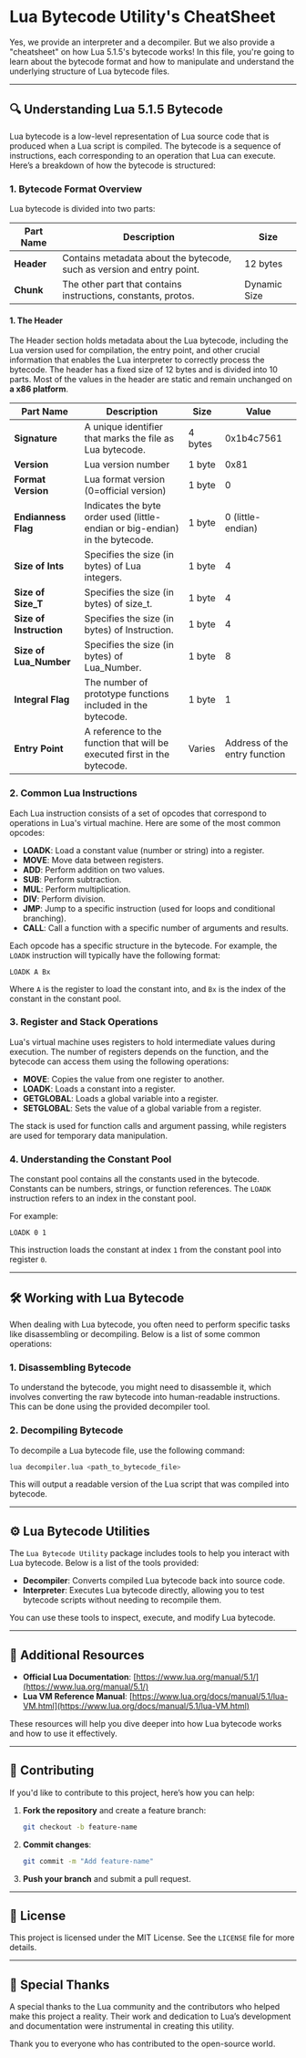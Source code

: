 # Lua Bytecode Utility's CheatSheet

Yes, we provide an interpreter and a decompiler. But we also provide a "cheatsheet" on how Lua 5.1.5's bytecode works! In this file, you're going to learn about the bytecode format and how to manipulate and understand the underlying structure of Lua bytecode files.

---

## 🔍 Understanding Lua 5.1.5 Bytecode

Lua bytecode is a low-level representation of Lua source code that is produced when a Lua script is compiled. The bytecode is a sequence of instructions, each corresponding to an operation that Lua can execute. Here’s a breakdown of how the bytecode is structured:

### 1. **Bytecode Format Overview**
Lua bytecode is divided into two parts:

| Part Name          | Description                                                                 | Size       |
|--------------------|-----------------------------------------------------------------------------|------------|
| **Header**         | Contains metadata about the bytecode, such as version and entry point.      | 12 bytes   |
| **Chunk**          | The other part that contains instructions, constants, protos.               | Dynamic Size |

#### 1. The Header
The Header section holds metadata about the Lua bytecode, including the Lua version used for compilation, the entry point, and other crucial information that enables the Lua interpreter to correctly process the bytecode. The header has a fixed size of 12 bytes and is divided into 10 parts. Most of the values in the header are static and remain unchanged on **a x86 platform**.

| Part Name          | Description                                                                 | Size       | Value       |
|--------------------|-----------------------------------------------------------------------------|------------|-------------|
| **Signature**      | A unique identifier that marks the file as Lua bytecode.                    | 4 bytes    | 0x1b4c7561  |
| **Version**        | Lua version number                                                          | 1 byte     | 0x81        |
| **Format Version** | Lua format version (0=official version)                                     | 1 byte     | 0           |
| **Endianness Flag**| Indicates the byte order used (little-endian or big-endian) in the bytecode.| 1 byte     | 0 (little-endian) |
| **Size of Ints**   | Specifies the size (in bytes) of Lua integers.                              | 1 byte     | 4           |
| **Size of Size_T** | Specifies the size (in bytes) of size_t.                                    | 1 byte     | 4           |
| **Size of Instruction** | Specifies the size (in bytes) of Instruction.                          | 1 byte     | 4           |
| **Size of Lua_Number**| Specifies the size (in bytes) of Lua_Number.                             | 1 byte     | 8           |
| **Integral Flag**| The number of prototype functions included in the bytecode.                | 1 byte     | 1           |
| **Entry Point**    | A reference to the function that will be executed first in the bytecode.    | Varies     | Address of the entry function |

### 2. **Common Lua Instructions**
Each Lua instruction consists of a set of opcodes that correspond to operations in Lua's virtual machine. Here are some of the most common opcodes:

- **LOADK**: Load a constant value (number or string) into a register.
- **MOVE**: Move data between registers.
- **ADD**: Perform addition on two values.
- **SUB**: Perform subtraction.
- **MUL**: Perform multiplication.
- **DIV**: Perform division.
- **JMP**: Jump to a specific instruction (used for loops and conditional branching).
- **CALL**: Call a function with a specific number of arguments and results.

Each opcode has a specific structure in the bytecode. For example, the `LOADK` instruction will typically have the following format:
```
LOADK A Bx
```
Where `A` is the register to load the constant into, and `Bx` is the index of the constant in the constant pool.

### 3. **Register and Stack Operations**
Lua's virtual machine uses registers to hold intermediate values during execution. The number of registers depends on the function, and the bytecode can access them using the following operations:

- **MOVE**: Copies the value from one register to another.
- **LOADK**: Loads a constant into a register.
- **GETGLOBAL**: Loads a global variable into a register.
- **SETGLOBAL**: Sets the value of a global variable from a register.

The stack is used for function calls and argument passing, while registers are used for temporary data manipulation.

### 4. **Understanding the Constant Pool**
The constant pool contains all the constants used in the bytecode. Constants can be numbers, strings, or function references. The `LOADK` instruction refers to an index in the constant pool.

For example:
```
LOADK 0 1
```
This instruction loads the constant at index `1` from the constant pool into register `0`.

---

## 🛠️ Working with Lua Bytecode

When dealing with Lua bytecode, you often need to perform specific tasks like disassembling or decompiling. Below is a list of some common operations:

### 1. **Disassembling Bytecode**
To understand the bytecode, you might need to disassemble it, which involves converting the raw bytecode into human-readable instructions. This can be done using the provided decompiler tool.

### 2. **Decompiling Bytecode**
To decompile a Lua bytecode file, use the following command:
```bash
lua decompiler.lua <path_to_bytecode_file>
```
This will output a readable version of the Lua script that was compiled into bytecode.

---

## ⚙️ Lua Bytecode Utilities

The `Lua Bytecode Utility` package includes tools to help you interact with Lua bytecode. Below is a list of the tools provided:

- **Decompiler**: Converts compiled Lua bytecode back into source code.
- **Interpreter**: Executes Lua bytecode directly, allowing you to test bytecode scripts without needing to recompile them.

You can use these tools to inspect, execute, and modify Lua bytecode.

---

## 📝 Additional Resources

- **Official Lua Documentation**: [https://www.lua.org/manual/5.1/](https://www.lua.org/manual/5.1/)
- **Lua VM Reference Manual**: [https://www.lua.org/docs/manual/5.1/lua-VM.html](https://www.lua.org/docs/manual/5.1/lua-VM.html)

These resources will help you dive deeper into how Lua bytecode works and how to use it effectively.

---

## 🤝 Contributing

If you'd like to contribute to this project, here’s how you can help:

1. **Fork the repository** and create a feature branch:
   ```bash
   git checkout -b feature-name
   ```
2. **Commit changes**:
   ```bash
   git commit -m "Add feature-name"
   ```
3. **Push your branch** and submit a pull request.

---

## 📜 License

This project is licensed under the MIT License. See the `LICENSE` file for more details.

---

## 👏 Special Thanks

A special thanks to the Lua community and the contributors who helped make this project a reality. Their work and dedication to Lua’s development and documentation were instrumental in creating this utility. 

Thank you to everyone who has contributed to the open-source world.
